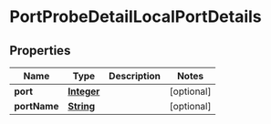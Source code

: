 

# PortProbeDetailLocalPortDetails


## Properties

| Name | Type | Description | Notes |
|------------ | ------------- | ------------- | -------------|
|**port** | [**Integer**](Integer.md) |  |  [optional] |
|**portName** | [**String**](String.md) |  |  [optional] |



